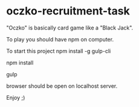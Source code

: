# oczko-recruitment-task

"Oczko" is basically card game like a "Black Jack".

To play you should have npm on computer.

To start this project
npm install -g gulp-cli

npm install

gulp

browser should be open on localhost server.

Enjoy ;)
